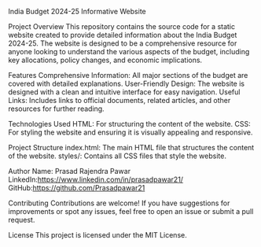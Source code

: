 India Budget 2024-25 Informative Website

Project Overview
This repository contains the source code for a static website created to provide detailed information about the India Budget 2024-25. The website is designed to be a comprehensive resource for anyone looking to understand the various aspects of the budget, including key allocations, policy changes, and economic implications.

Features
Comprehensive Information: All major sections of the budget are covered with detailed explanations.
User-Friendly Design: The website is designed with a clean and intuitive interface for easy navigation.
Useful Links: Includes links to official documents, related articles, and other resources for further reading.

Technologies Used
HTML: For structuring the content of the website.
CSS: For styling the website and ensuring it is visually appealing and responsive.

Project Structure
index.html: The main HTML file that structures the content of the website.
styles/: Contains all CSS files that style the website.

Author
Name: Prasad Rajendra Pawar
LinkedIn:https://www.linkedin.com/in/prasadpawar21/
GitHub:https://github.com/Prasadpawar21

Contributing
Contributions are welcome! If you have suggestions for improvements or spot any issues, feel free to open an issue or submit a pull request.

License
This project is licensed under the MIT License.

